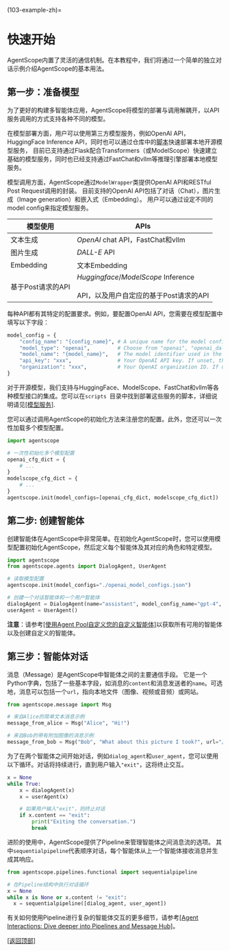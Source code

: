 (103-example-zh)=

# 快速开始

AgentScope内置了灵活的通信机制。在本教程中，我们将通过一个简单的独立对话示例介绍AgentScope的基本用法。

## 第一步：准备模型

为了更好的构建多智能体应用，AgentScope将模型的部署与调用解耦开，以API服务调用的方式支持各种不同的模型。

在模型部署方面，用户可以使用第三方模型服务，例如OpenAI API，HuggingFace Inference
API，同时也可以通过仓库中的[脚本](https://github.com/modelscope/agentscope/blob/main/scripts/README.md)快速部署本地开源模型服务，
目前已支持通过Flask配合Transformers（或ModelScope）快速建立基础的模型服务，同时也已经支持通过FastChat和vllm等推理引擎部署本地模型服务。

模型调用方面，AgentScope通过`ModelWrapper`类提供OpenAI API和RESTful Post Request调用的封装。
目前支持的OpenAI API包括了对话（Chat），图片生成（Image generation）和嵌入式（Embedding）。
用户可以通过设定不同的model config来指定模型服务。

| 模型使用         | APIs                                                                    |
|--------------|-------------------------------------------------------------------------|
| 文本生成         | *OpenAI* chat API，FastChat和vllm                                         |
| 图片生成         | *DALL-E* API                                                            |
| Embedding    | 文本Embedding                                                             |
| 基于Post请求的API | *Huggingface*/*ModelScope* Inference <br/><br/>API，以及用户自定应的基于Post请求的API |

每种API都有其特定的配置要求。例如，要配置OpenAI API，您需要在模型配置中填写以下字段：

```python
model_config = {
    "config_name": "{config_name}", # A unique name for the model config.
    "model_type": "openai",         # Choose from "openai", "openai_dall_e", or "openai_embedding".
    "model_name": "{model_name}",   # The model identifier used in the OpenAI API, such as "gpt-3.5-turbo", "gpt-4", or "text-embedding-ada-002".
    "api_key": "xxx",               # Your OpenAI API key. If unset, the environment variable OPENAI_API_KEY is used.
    "organization": "xxx",          # Your OpenAI organization ID. If unset, the environment variable OPENAI_ORGANIZATION is used.
}
```

对于开源模型，我们支持与HuggingFace、ModelScope、FastChat和vllm等各种模型接口的集成。您可以在`scripts
`目录中找到部署这些服务的脚本，详细说明请见[[模型服务]](203-model).

您可以通过调用AgentScope的初始化方法来注册您的配置。此外，您还可以一次性加载多个模型配置。

```python
import agentscope

# 一次性初始化多个模型配置
openai_cfg_dict = {
    # ...
}
modelscope_cfg_dict = {
    # ...
}
agentscope.init(model_configs=[openai_cfg_dict, modelscope_cfg_dict])
```

## 第二步: 创建智能体

创建智能体在AgentScope中非常简单。在初始化AgentScope时，您可以使用模型配置初始化AgentScope，然后定义每个智能体及其对应的角色和特定模型。

```python
import agentscope
from agentscope.agents import DialogAgent, UserAgent

# 读取模型配置
agentscope.init(model_configs="./openai_model_configs.json")

# 创建一个对话智能体和一个用户智能体
dialogAgent = DialogAgent(name="assistant", model_config_name="gpt-4", sys_prompt="You are a helpful ai assistant")
userAgent = UserAgent()
```

**注意**：请参考[[使用Agent Pool自定义您的自定义智能体]](201-agent)以获取所有可用的智能体以及创建自定义的智能体。

## 第三步：智能体对话

消息（Message）是AgentScope中智能体之间的主要通信手段。
它是一个Python字典，包括了一些基本字段，如消息的`content`和消息发送者的`name`。可选地，消息可以包括一个`url`，指向本地文件（图像、视频或音频）或网站。

```python
from agentscope.message import Msg

# 来自Alice的简单文本消息示例
message_from_alice = Msg("Alice", "Hi!")

# 来自Bob的带有附加图像的消息示例
message_from_bob = Msg("Bob", "What about this picture I took?", url="/path/to/picture.jpg")
```

为了在两个智能体之间开始对话，例如`dialog_agent`和`user_agent`，您可以使用以下循环。对话将持续进行，直到用户输入`"exit"`，这将终止交互。

```python
x = None
while True:
    x = dialogAgent(x)
    x = userAgent(x)

    # 如果用户输入"exit"，则终止对话
    if x.content == "exit":
        print("Exiting the conversation.")
        break
```

进阶的使用中，AgentScope提供了Pipeline来管理智能体之间消息流的选项。
其中`sequentialpipeline`代表顺序对话，每个智能体从上一个智能体接收消息并生成其响应。

```python
from agentscope.pipelines.functional import sequentialpipeline

# 在Pipeline结构中执行对话循环
x = None
while x is None or x.content != "exit":
  x = sequentialpipeline([dialog_agent, user_agent])
```

有关如何使用Pipeline进行复杂的智能体交互的更多细节，请参考[[Agent Interactions: Dive deeper into Pipelines and Message Hub]](202-pipeline)。

[[返回顶部]](#103-example-zh)
